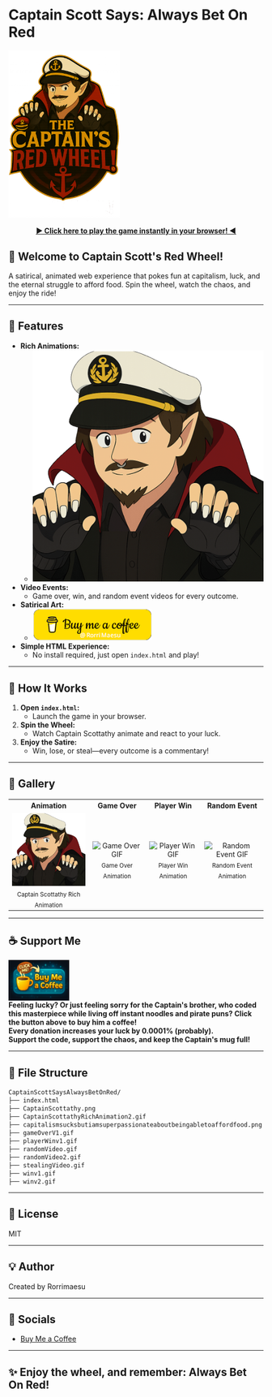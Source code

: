 # Captain Scott Says: Always Bet On Red

<a href="https://rorrimaesu.github.io/CaptainScottSaysAlwaysBetOnRed/" target="_blank">
  <img src="logo.png" alt="Captain Scott Says: Always Bet On Red Logo" width="220" />
</a>

<p align="center">
<b><a href="https://rorrimaesu.github.io/CaptainScottSaysAlwaysBetOnRed/" target="_blank">▶️ Click here to play the game instantly in your browser! ◀️</a></b>
</p>

## 🎰 Welcome to Captain Scott's Red Wheel!

A satirical, animated web experience that pokes fun at capitalism, luck, and the eternal struggle to afford food. Spin the wheel, watch the chaos, and enjoy the ride!

---

## 🚀 Features
- **Rich Animations:**
  - ![Rich Animation](CaptainScottathyRichAnimation2.gif)
- **Video Events:**
  - Game over, win, and random event videos for every outcome.
- **Satirical Art:**
  - ![Passionate About Food](capitalismsucksbutiamsuperpassionateaboutbeingabletoaffordfood.png)
- **Simple HTML Experience:**
  - No install required, just open `index.html` and play!

---

## 🧩 How It Works
1. **Open `index.html`:**
   - Launch the game in your browser.
2. **Spin the Wheel:**
   - Watch Captain Scottathy animate and react to your luck.
3. **Enjoy the Satire:**
   - Win, lose, or steal—every outcome is a commentary!

---


## 📸 Gallery

<table>
  <tr>
    <th>Animation</th>
    <th>Game Over</th>
    <th>Player Win</th>
    <th>Random Event</th>
  </tr>
  <tr>
    <td align="center">
      <img src="CaptainScottathyRichAnimation2.gif" alt="Animation" width="180" /><br>
      <sub>Captain Scottathy Rich Animation</sub>
    </td>
    <td align="center">
      <img src="gameOverV1.gif" alt="Game Over GIF" width="180" /><br>
      <sub>Game Over Animation</sub>
    </td>
    <td align="center">
      <img src="playerWinv1.gif" alt="Player Win GIF" width="180" /><br>
      <sub>Player Win Animation</sub>
    </td>
    <td align="center">
      <img src="randomVideo.gif" alt="Random Event GIF" width="180" /><br>
      <sub>Random Event Animation</sub>
    </td>
  </tr>
</table>

---

## ☕ Support Me



<a href="https://buymeacoffee.com/rorrimaesu" target="_blank">
  <img src="donationCup.png" alt="Buy Me a Coffee" width="120" style="display:inline-block;vertical-align:middle;" />
</a>

<br>
<b>Feeling lucky? Or just feeling sorry for the Captain's brother, who coded this masterpiece while living off instant noodles and pirate puns? Click the button above to buy him a coffee!<br>
Every donation increases your luck by 0.0001% (probably).<br>
Support the code, support the chaos, and keep the Captain's mug full!</b>

---

## 📂 File Structure
```
CaptainScottSaysAlwaysBetOnRed/
├── index.html
├── CaptainScottathy.png
├── CaptainScottathyRichAnimation2.gif
├── capitalismsucksbutiamsuperpassionateaboutbeingabletoaffordfood.png
├── gameOverV1.gif
├── playerWinv1.gif
├── randomVideo.gif
├── randomVideo2.gif
├── stealingVideo.gif
├── winv1.gif
├── winv2.gif
```

---

## 📝 License
MIT

---

## 💡 Author
Created by Rorrimaesu

---

## 🔗 Socials
- [Buy Me a Coffee](https://buymeacoffee.com/rorrimaesu)

---

## ✨ Enjoy the wheel, and remember: Always Bet On Red!
